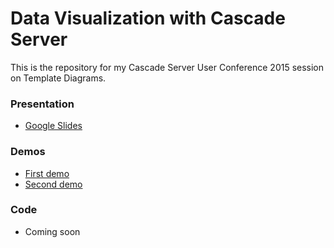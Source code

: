 # Data Visualization with Cascade Server

This is the repository for my Cascade Server User Conference 2015 session on Template Diagrams.

### Presentation

 - [Google Slides](https://goo.gl/Juliie)

### Demos

 - [First demo](https://youtu.be/OEPjWZKC048)
 - [Second demo](https://youtu.be/OEPjWZKC048)

### Code

 - Coming soon